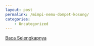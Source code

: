 ```yaml
---
layout: post
permalink: /mimpi-nemu-dompet-kosong/
categories:
    - Uncategorized
---
```


[Baca Selengkapnya](/08)